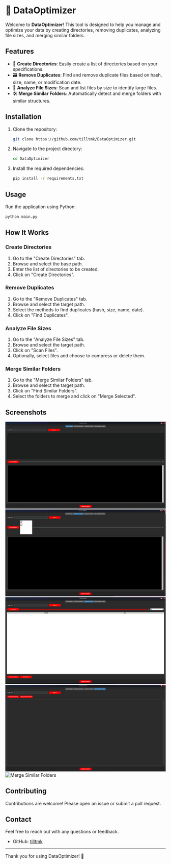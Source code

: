 # 📁 DataOptimizer

Welcome to **DataOptimizer**! This tool is designed to help you manage and optimize your data by creating directories, removing duplicates, analyzing file sizes, and merging similar folders.

## Features

- 📂 **Create Directories**: Easily create a list of directories based on your specifications.
- 🗃️ **Remove Duplicates**: Find and remove duplicate files based on hash, size, name, or modification date.
- 📏 **Analyze File Sizes**: Scan and list files by size to identify large files.
- 🛠️ **Merge Similar Folders**: Automatically detect and merge folders with similar structures.

## Installation

1. Clone the repository:
    ```sh
    git clone https://github.com/tilltmk/DataOptimizer.git
    ```
2. Navigate to the project directory:
    ```sh
    cd DataOptimizer
    ```
3. Install the required dependencies:
    ```sh
    pip install -r requirements.txt
    ```

## Usage

Run the application using Python:
```sh
python main.py
```

## How It Works

### Create Directories

1. Go to the "Create Directories" tab.
2. Browse and select the base path.
3. Enter the list of directories to be created.
4. Click on "Create Directories".

### Remove Duplicates

1. Go to the "Remove Duplicates" tab.
2. Browse and select the target path.
3. Select the methods to find duplicates (hash, size, name, date).
4. Click on "Find Duplicates".

### Analyze File Sizes

1. Go to the "Analyze File Sizes" tab.
2. Browse and select the target path.
3. Click on "Scan Files".
4. Optionally, select files and choose to compress or delete them.

### Merge Similar Folders

1. Go to the "Merge Similar Folders" tab.
2. Browse and select the target path.
3. Click on "Find Similar Folders".
4. Select the folders to merge and click on "Merge Selected".

## Screenshots

![Main Screen](screenshots/1.png)
![Create Directories](screenshots/2.png)
![Remove Duplicates](screenshots/3.png)
![Analyze File Sizes](screenshots/4.png)
![Merge Similar Folders](screenshots/5.png)

## Contributing

Contributions are welcome! Please open an issue or submit a pull request.

## Contact

Feel free to reach out with any questions or feedback.

- GitHub: [tilltmk](https://github.com/tilltmk)

---

Thank you for using DataOptimizer! 🚀
